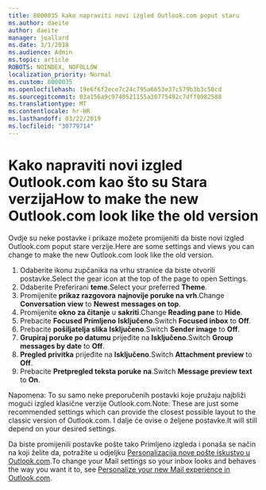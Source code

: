 ```yaml
---
title: 8000035 kako napraviti novi izgled Outlook.com poput staru
ms.author: daeite
author: daeite
manager: joallard
ms.date: 3/1/2018
ms.audience: Admin
ms.topic: article
ROBOTS: NOINDEX, NOFOLLOW
localization_priority: Normal
ms.custom: 8000035
ms.openlocfilehash: 19e6f6f2ece7c24c795a6653e37c579b3b3c50cd
ms.sourcegitcommit: 03a156a9c9740521155a30775492c7dff0982588
ms.translationtype: MT
ms.contentlocale: hr-HR
ms.lasthandoff: 03/22/2019
ms.locfileid: "30779714"
---
```

# <a name="how-to-make-the-new-outlookcom-look-like-the-old-version"></a><span data-ttu-id="fb9f5-102">Kako napraviti novi izgled Outlook.com kao što su Stara verzija</span><span class="sxs-lookup"><span data-stu-id="fb9f5-102">How to make the new Outlook.com look like the old version</span></span>

<span data-ttu-id="fb9f5-103">Ovdje su neke postavke i prikaze možete promijeniti da biste novi izgled Outlook.com poput stare verzije.</span><span class="sxs-lookup"><span data-stu-id="fb9f5-103">Here are some settings and views you can change to make the new Outlook.com look like the old version.</span></span>

1. <span data-ttu-id="fb9f5-104">Odaberite ikonu zupčanika na vrhu stranice da biste otvorili postavke.</span><span class="sxs-lookup"><span data-stu-id="fb9f5-104">Select the gear icon at the top of the page to open Settings.</span></span>
2. <span data-ttu-id="fb9f5-105">Odaberite Preferirani **teme**.</span><span class="sxs-lookup"><span data-stu-id="fb9f5-105">Select your preferred **Theme**.</span></span>
3. <span data-ttu-id="fb9f5-106">Promijenite **prikaz razgovora** **najnovije poruke na vrh**.</span><span class="sxs-lookup"><span data-stu-id="fb9f5-106">Change **Conversation view** to **Newest messages on top**.</span></span>
4. <span data-ttu-id="fb9f5-107">Promijenite **okno za čitanje** u **sakriti**.</span><span class="sxs-lookup"><span data-stu-id="fb9f5-107">Change **Reading pane** to **Hide**.</span></span>
5. <span data-ttu-id="fb9f5-108">Prebacite **Focused Primljeno** **Isključeno**.</span><span class="sxs-lookup"><span data-stu-id="fb9f5-108">Switch **Focused inbox** to **Off**.</span></span>
6. <span data-ttu-id="fb9f5-109">Prebacite **pošiljatelja slika** **Isključeno**.</span><span class="sxs-lookup"><span data-stu-id="fb9f5-109">Switch **Sender image** to **Off**.</span></span> 
7. <span data-ttu-id="fb9f5-110">**Grupiraj poruke po datumu** prijeđite na **Isključeno**.</span><span class="sxs-lookup"><span data-stu-id="fb9f5-110">Switch **Group messages by date** to **Off**.</span></span> 
8. <span data-ttu-id="fb9f5-111">**Pregled privitka** prijeđite na **Isključeno**.</span><span class="sxs-lookup"><span data-stu-id="fb9f5-111">Switch **Attachment preview** to **Off**.</span></span> 
9. <span data-ttu-id="fb9f5-112">Prebacite **Pretpregled teksta poruke** **na**.</span><span class="sxs-lookup"><span data-stu-id="fb9f5-112">Switch **Message preview text** to **On**.</span></span>

<span data-ttu-id="fb9f5-113">Napomena: To su samo neke preporučenih postavki koje pružaju najbliži mogući izgled klasične verzije Outlook.com.</span><span class="sxs-lookup"><span data-stu-id="fb9f5-113">Note: These are just some recommended settings which can provide the closest possible layout to the classic version of Outlook.com.</span></span> <span data-ttu-id="fb9f5-114">I dalje će ovise o željene postavke.</span><span class="sxs-lookup"><span data-stu-id="fb9f5-114">It will still depend on your desired settings.</span></span>

<span data-ttu-id="fb9f5-115">Da biste promijenili postavke pošte tako Primljeno izgleda i ponaša se način na koji želite da, potražite u odjeljku [Personalizacija nove pošte iskustvo u Outlook.com](https://support.office.com/article/b41c2ecb-f23c-42b3-b7f8-659646d5e58c).</span><span class="sxs-lookup"><span data-stu-id="fb9f5-115">To change your Mail settings so your inbox looks and behaves the way you want it to, see [Personalize your new Mail experience in Outlook.com](https://support.office.com/article/b41c2ecb-f23c-42b3-b7f8-659646d5e58c).</span></span>